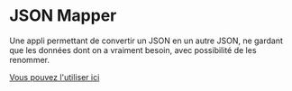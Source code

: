 # JSON Mapper

Une appli permettant de convertir un JSON en un autre JSON, ne gardant que les données dont on a vraiment besoin, avec possibilité de les renommer.

[Vous pouvez l'utiliser ici](https://totoshampoin.github.io/JsonMapper/)
